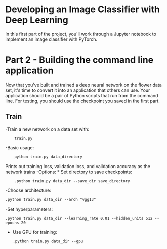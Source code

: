 ﻿# Developing an Image Classifier with Deep Learning
In this first part of the project, you'll work through a Jupyter notebook to implement an image classifier with PyTorch.

# Part 2 - Building the command line application
Now that you've built and trained a deep neural network on the flower data set, it's time to convert it into an application that others can use. Your application should be a pair of Python scripts that run from the command line. For testing, you should use the checkpoint you saved in the first part.

## Train
-Train a new network on a data set with:
        
        train.py
-Basic usage: 
        
        python train.py data_directory
Prints out training loss, validation loss, and validation accuracy as the network trains
-Options: * Set directory to save checkpoints:
    
        .python train.py data_dir --save_dir save_directory 
-Choose architecture:

    .python train.py data_dir --arch "vgg13" 
-Set hyperparameters: 

    .python train.py data_dir --learning_rate 0.01 --hidden_units 512 --epochs 20 
- Use GPU for training: 

      .python train.py data_dir --gpu
